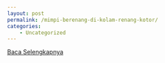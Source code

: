 ```yaml
---
layout: post
permalink: /mimpi-berenang-di-kolam-renang-kotor/
categories:
    - Uncategorized
---
```


[Baca Selengkapnya](/08)